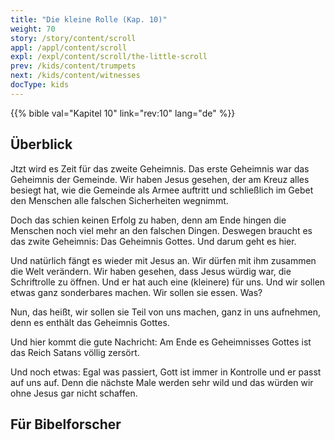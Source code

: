 ```yaml
---
title: "Die kleine Rolle (Kap. 10)"
weight: 70
story: /story/content/scroll
appl: /appl/content/scroll
expl: /expl/content/scroll/the-little-scroll
prev: /kids/content/trumpets
next: /kids/content/witnesses
docType: kids
---
```


{{% bible val="Kapitel 10" link="rev:10" lang="de" %}}


## Überblick

Jtzt wird es Zeit für das zweite Geheimnis. Das erste Geheimnis war das Geheimnis der Gemeinde. Wir haben Jesus gesehen, der am Kreuz alles besiegt hat, wie die Gemeinde als Armee auftritt und schließlich im Gebet den Menschen alle falschen Sicherheiten wegnimmt.

Doch das schien keinen Erfolg zu haben, denn am Ende hingen die Menschen noch viel mehr an den falschen Dingen. Deswegen braucht es das zwite Geheimnis: Das Geheimnis Gottes. Und darum geht es hier.

Und natürlich fängt es wieder mit Jesus an. Wir dürfen mit ihm zusammen die Welt verändern. Wir haben gesehen, dass Jesus würdig war, die Schriftrolle zu öffnen. Und er hat auch eine (kleinere) für uns. Und wir sollen etwas ganz sonderbares machen. Wir sollen sie essen. Was?

Nun, das heißt, wir sollen sie Teil von uns machen, ganz in uns aufnehmen, denn es enthält das Geheimnis Gottes.

Und hier kommt die gute Nachricht: Am Ende es Geheimnisses Gottes ist das Reich Satans völlig zersört.

Und noch etwas: Egal was passiert, Gott ist immer in Kontrolle und er passt auf uns auf. Denn die nächste Male werden sehr wild und das würden wir ohne Jesus gar nicht schaffen.

## Für Bibelforscher
